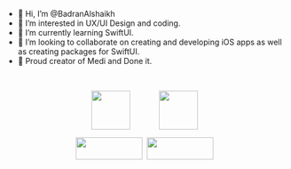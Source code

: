 - 👋 Hi, I’m @BadranAlshaikh
- 👀 I’m interested in UX/UI Design and coding.
- 🌱 I’m currently learning SwiftUI.
- 💞️ I’m looking to collaborate on creating and developing iOS apps as well as creating packages for SwiftUI.
- 💪 Proud creator of Medi and Done it.

&nbsp;
&nbsp;
&nbsp;
&nbsp;

<p align="center">
<a href="https://apps.apple.com/de/app/medi/id6470666324?l=en-GB"><img src="https://github.com/BadranAlshaikh/BadranAlshaikh/assets/141728934/385ac44d-92a4-49eb-a047-379ceee1d205" style="vertical-align:middle; width:70px" /></a>
  &nbsp; &nbsp; &nbsp; &nbsp; &nbsp; &nbsp; 
  <a href="https://apps.apple.com/de/app/done-it/id6458876802?l=en-GB"><img src="https://github.com/BadranAlshaikh/BadranAlshaikh/assets/141728934/ab17e28e-a643-431f-bda8-520a318496d4" style="vertical-align:middle; width:70px" /></a></p>
<p align="center"><a href="https://apps.apple.com/de/app/medi/id6470666324?l=en-GB"><img src="https://github.com/BadranAlshaikh/BadranAlshaikh/assets/141728934/ba314a87-65b1-406c-bf49-d3e640785ec4" style="height:40px; width:120px" /></a>&nbsp; <a href="https://apps.apple.com/de/app/done-it/id6458876802?l=en-GB"><img src="https://github.com/BadranAlshaikh/BadranAlshaikh/assets/141728934/ba314a87-65b1-406c-bf49-d3e640785ec4" style="height:40px; width:120px" /></a>
</p>

<p>&nbsp;</p>


